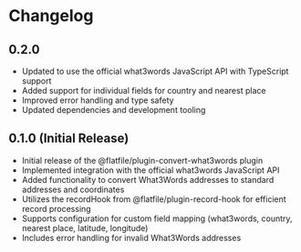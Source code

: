 # Changelog

## 0.2.0

- Updated to use the official what3words JavaScript API with TypeScript support
- Added support for individual fields for country and nearest place
- Improved error handling and type safety
- Updated dependencies and development tooling

## 0.1.0 (Initial Release)

- Initial release of the @flatfile/plugin-convert-what3words plugin
- Implemented integration with the official what3words JavaScript API
- Added functionality to convert What3Words addresses to standard addresses and coordinates
- Utilizes the recordHook from @flatfile/plugin-record-hook for efficient record processing
- Supports configuration for custom field mapping (what3words, country, nearest place, latitude, longitude)
- Includes error handling for invalid What3Words addresses